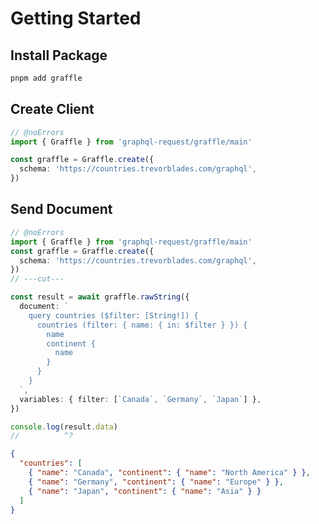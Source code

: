 # Getting Started <Badge text="Static Client" />

## Install Package

```sh
pnpm add graffle
```

## Create Client

```ts twoslash
// @noErrors
import { Graffle } from 'graphql-request/graffle/main'

const graffle = Graffle.create({
  schema: 'https://countries.trevorblades.com/graphql',
})
```

## Send Document

```ts twoslash
// @noErrors
import { Graffle } from 'graphql-request/graffle/main'
const graffle = Graffle.create({
  schema: 'https://countries.trevorblades.com/graphql',
})
// ---cut---

const result = await graffle.rawString({
  document: `
    query countries ($filter: [String!]) {
      countries (filter: { name: { in: $filter } }) {
        name
        continent {
          name
        }
      }
    }
  `,
  variables: { filter: [`Canada`, `Germany`, `Japan`] },
})

console.log(result.data)
//          ^?
```

```json
{
  "countries": [
    { "name": "Canada", "continent": { "name": "North America" } },
    { "name": "Germany", "continent": { "name": "Europe" } },
    { "name": "Japan", "continent": { "name": "Asia" } }
  ]
}
```
